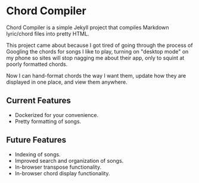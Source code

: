# Chord Compiler

Chord Compiler is a simple Jekyll project that compiles Markdown lyric/chord files into pretty HTML.

This project came about because I got tired of going through the process of Googling the chords for songs I like to play, turning on "desktop mode" on my phone so sites will stop nagging me about their app, only to squint at poorly formatted chords.

Now I can hand-format chords the way I want them, update how they are displayed in one place, and view them anywhere.

## Current Features

- Dockerized for your convenience.
- Pretty formatting of songs.

## Future Features

- Indexing of songs.
- Improved search and organization of songs.
- In-browser transpose functionality.
- In-browser chord display functionality.
